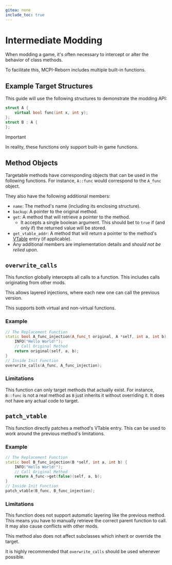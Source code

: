 ```yaml
---
gitea: none
include_toc: true
---
```


# Intermediate Modding
When modding a game, it's often necessary to intercept or alter the behavior of class methods.

To facilitate this, MCPI-Reborn includes multiple built-in functions.

## Example Target Structures
This guide will use the following structures to demonstrate the modding API:
```c++
struct A {
    virtual bool func(int x, int y);
};
struct B : A {
};
```

> [!IMPORTANT]
> In reality, these functions only support built-in game functions.

## Method Objects
Targetable methods have corresponding objects that can be used in the following functions.
For instance, `A::func` would correspond to the `A_func` object.

They also have the following additional members:
* `name`: The method's name (including its enclosing structure).
* `backup`: A pointer to the original method.
* `get`: A method that will retrieve a pointer to the method.
  * It accepts a single boolean argument. This should bet to `true` if (and only if) the returned value will be stored.
* `get_vtable_addr`: A method that will return a pointer to the method's [VTable](https://en.wikipedia.org/wiki/Virtual_method_table?useskin=vector) entry (if applicable).
* Any additional members are implementation details and *should not be relied upon*.

## `overwrite_calls`
This function globally intercepts all calls to a function. This includes calls originating from other mods.

This allows layered injections, where each new one can call the previous version.

This supports both virtual and non-virtual functions.

### Example
```c++
// The Replacement Function
static bool A_func_injection(A_func_t original, A *self, int a, int b) {
    INFO("Hello World!");
    // Call Original Method
    return original(self, a, b);
}
// Inside Init Function
overwrite_calls(A_func, A_func_injection);
```

### Limitations
This function can only target methods that actually exist.
For instance, `B::func` is not a real method as `B` just inherits it without overriding it. It does not have any actual code to target.

## `patch_vtable`
This function directly patches a method's VTable entry. This can be used to work around the previous method's limitations.

### Example
```c++
// The Replacement Function
static bool B_func_injection(B *self, int a, int b) {
    INFO("Hello World!");
    // Call Original Method
    return A_func->get(false)(self, a, b);
}
// Inside Init Function
patch_vtable(B_func, B_func_injection);
```

### Limitations
This function does not support automatic layering like the previous method. This means you have to manually retrieve the correct parent function to call. It may also cause conflicts with other mods.

This method also does not affect subclasses which inherit or override the target.

It is highly recommended that `overwrite_calls` should be used whenever possible.